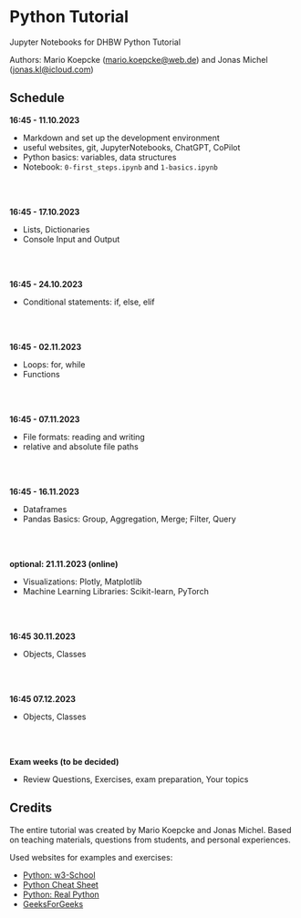 # Python Tutorial
Jupyter Notebooks for DHBW Python Tutorial

Authors: Mario Koepcke (mario.koepcke@web.de) and Jonas Michel (jonas.kl@icloud.com)

## Schedule
**16:45 - 11.10.2023** 
- Markdown and set up the development environment
- useful websites, git, JupyterNotebooks, ChatGPT, CoPilot
- Python basics: variables, data structures
- Notebook: `0-first_steps.ipynb` and `1-basics.ipynb`
<br>
<br>

**16:45 - 17.10.2023** 
- Lists, Dictionaries
- Console Input and Output
<br>
<br>

**16:45 - 24.10.2023** 
- Conditional statements: if, else, elif
<br>
<br>

**16:45 - 02.11.2023** 
- Loops: for, while
- Functions
<br>
<br>

**16:45 - 07.11.2023** 
- File formats: reading and writing
- relative and absolute file paths
<br>
<br>

**16:45 - 16.11.2023** 
- Dataframes
- Pandas Basics: Group, Aggregation, Merge; Filter, Query
<br>
<br>

**optional: 21.11.2023 (online)**
- Visualizations: Plotly, Matplotlib
- Machine Learning Libraries: Scikit-learn, PyTorch 
<br>
<br>

**16:45 30.11.2023**
- Objects, Classes
<br>
<br>

**16:45 07.12.2023**
- Objects, Classes
<br>
<br>

**Exam weeks (to be decided)**
- Review Questions, Exercises, exam preparation, Your topics


## Credits
The entire tutorial was created by Mario Koepcke and Jonas Michel. Based on teaching materials, questions from students, and personal experiences.

Used websites for examples and exercises:
- [Python: w3-School](https://www.w3schools.com/python/)
- [Python Cheat Sheet](https://www.pythoncheatsheet.org/)
- [Python: Real Python](https://realpython.com/)
- [GeeksForGeeks](https://www.geeksforgeeks.org/python-programming-language/)

